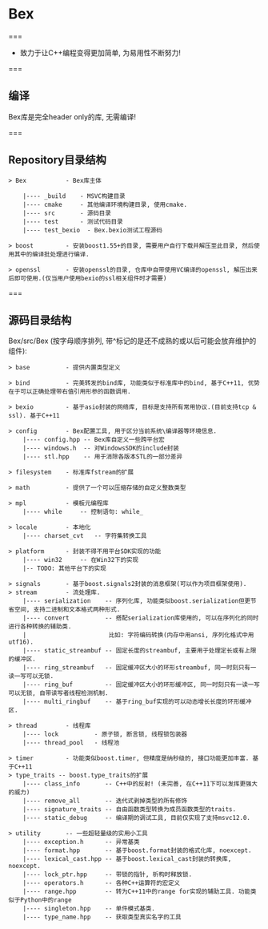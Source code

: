 # Bex
===

* 致力于让C++编程变得更加简单, 为易用性不断努力!

===

## 编译

Bex库是完全header only的库, 无需编译!

===

## Repository目录结构

    > Bex           - Bex库主体
    
        |---- _build    - MSVC构建目录
        |---- cmake     - 其他编译环境构建目录, 使用cmake.
        |---- src       - 源码目录
        |---- test      - 测试代码目录
        |---- test_bexio  - Bex.bexio测试工程源码
        
    > boost         - 安装boost1.55+的目录, 需要用户自行下载并解压至此目录, 然后使用其中的编译批处理进行编译.
    
    > openssl       - 安装openssl的目录, 仓库中自带使用VC编译的openssl, 解压出来后即可使用.(仅当用户使用bexio的ssl相关组件时才需要)

===

## 源码目录结构

Bex/src/Bex (按字母顺序排列, 带^标记的是还不成熟的或以后可能会放弃维护的组件):


    > base          - 提供内置类型定义
    
    > bind          - 完美转发的bind库, 功能类似于标准库中的bind, 基于C++11, 优势在于可以正确处理带右值引用形参的函数调用.
    
    > bexio         - 基于asio封装的网络库, 目标是支持所有常用协议.(目前支持tcp & ssl). 基于C++11
    
    > config        - Bex配置工具, 用于区分当前系统\编译器等环境信息.
        |---- config.hpp -- Bex库自定义一些跨平台宏
        |---- windows.h  -- 对WindowsSDK的include封装
        |---- stl.hpp    -- 用于消除各版本STL的一部分差异
        
    > filesystem    - 标准库fstream的扩展
    
    > math          - 提供了一个可以压缩存储的自定义整数类型
    
    > mpl           - 模板元编程库
        |---- while     -- 控制语句: while_
    
    > locale        - 本地化
        |---- charset_cvt   -- 字符集转换工具
    
    > platform      - 封装不得不用平台SDK实现的功能
        |---- win32     -- 在Win32下的实现
        |-- TODO: 其他平台下的实现
        
    > signals       - 基于boost.signals2封装的消息框架(可以作为项目框架使用).
    > stream        - 流处理库.
        |---- serialization    -- 序列化库, 功能类似boost.serialization但更节省空间, 支持二进制和文本格式两种形式.
        |---- convert          -- 搭配serialization库使用的, 可以在序列化的同时进行各种转换的辅助类. 
        |                       比如: 字符编码转换(内存中用ansi, 序列化格式中用utf16).
        |---- static_streambuf -- 固定长度的streambuf, 主要用于处理定长或有上限的缓冲区.
        |---- ring_streambuf   -- 固定缓冲区大小的环形streambuf, 同一时刻只有一读一写可以无锁.
        |---- ring_buf         -- 固定缓冲区大小的环形缓冲区, 同一时刻只有一读一写可以无锁, 自带读写者线程检测机制.
        |---- multi_ringbuf    -- 基于ring_buf实现的可以动态增长长度的环形缓冲区.

    > thread        - 线程库
        |---- lock          - 原子锁, 断言锁, 线程锁包装器
        |---- thread_pool   - 线程池
      
    > timer         - 功能类似boost.timer, 但精度是纳秒级的, 接口功能更加丰富. 基于C++11
    > type_traits -- boost.type_traits的扩展
        |---- class_info       -- C++中的反射! (未完善, 在C++11下可以发挥更强大的威力)
        |---- remove_all       -- 迭代式剥掉类型的所有修饰
        |---- signature_traits -- 自由函数类型转换为成员函数类型的traits.
        |---- static_debug     -- 编译期的调试工具, 目前仅实现了支持msvc12.0.

    > utility       -- 一些超轻量级的实用小工具
        |---- exception.h      -- 异常基类
        |---- format.hpp       -- 基于boost.format封装的格式化库, noexcept.
        |---- lexical_cast.hpp -- 基于boost.lexical_cast封装的转换库, noexcept.
        |---- lock_ptr.hpp     -- 带锁的指针, 析构时释放锁.
        |---- operators.h      -- 各种C++运算符的宏定义
        |---- range.hpp        -- 转为C++11中的range for实现的辅助工具. 功能类似于Python中的range
        |---- singleton.hpp    -- 单件模式基类.
        |---- type_name.hpp    -- 获取类型真实名字的工具











      
      

